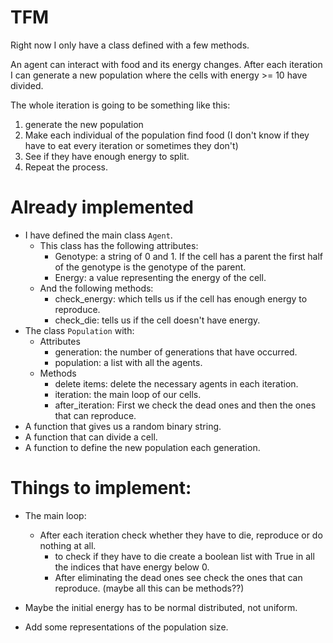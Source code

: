 # TFM

Right now I only have a class defined with a few methods.

An agent can interact with food and its energy changes. After each iteration I can generate a new population where the cells with energy >= 10 have divided. 

The whole iteration is going to be something like this:
1. generate the new population
2. Make each individual of the population find food (I don't know if they have to eat every iteration or sometimes they don't)
3. See if they have enough energy to split.
4. Repeat the process.

# Already implemented
* I have defined the main class `Agent`.
    * This class has the following attributes:
        * Genotype: a string of 0 and 1. If the cell has a parent the first half of the genotype is the genotype of the parent.
        * Energy: a value representing the energy of the cell.
    * And the following methods:
        * check_energy: which tells us if the cell has enough energy to reproduce.
        * check_die: tells us if the cell doesn't have energy.
* The class `Population` with:
    * Attributes
        * generation: the number of generations that have occurred.
        * population: a list with all the agents.
    * Methods
        * delete items: delete the necessary agents in each iteration.
        * iteration: the main loop of our cells.
        * after_iteration: First we check the dead ones and then the ones that can reproduce.
* A function that gives us a random binary string.
* A function that can divide a cell.
* A function to define the new population each generation.

# Things to implement:
* The main loop:
    * After each iteration check whether they have to die, reproduce or do nothing at all.
        * to check if they have to die create a boolean list with True in all the indices that have energy below 0.
        * After eliminating the dead ones see check the ones that can reproduce.
    (maybe all this can be methods??)
* Maybe the initial energy has to be normal distributed, not uniform.

* Add some representations of the population size. 